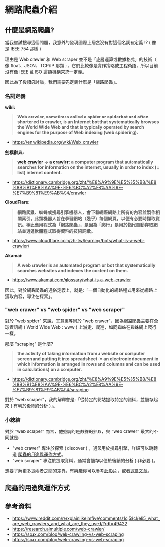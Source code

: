 # 網路爬蟲介紹

## 什麼是網路爬蟲?

當我嘗試搜尋這個問題，我意外的發現國際上居然沒有對這個名詞有定義 !? ( 像是 IEEE 754 那樣 )

理由是 Web crawler 和 Web scraper 並不是「底層運算或數據格式」的技術（ 像 float、JSON、TCP/IP 那類 ），它們比較像是實作策略或工程術語，所以目前沒有像 IEEE 或 ISO 這類機構來統一定義。

因此為了後續的討論，我們需要先定義什麼是「網路爬蟲」。

### 名詞定義

**wiki:**
> **Web crawler, sometimes called a spider or spiderbot and often shortened to crawler, is an Internet bot that systematically browses the World Wide Web and that is typically operated by search engines for the purpose of Web indexing (web spidering).**
- https://en.wikipedia.org/wiki/Web_crawler

**劍橋辭典:**
> **[web crawler](https://dictionary.cambridge.org/zht/%E8%A9%9E%E5%85%B8/%E8%8B%B1%E8%AA%9E-%E6%BC%A2%E8%AA%9E-%E7%B9%81%E9%AB%94/crawler) -> [a crawler](https://dictionary.cambridge.org/zht/%E8%A9%9E%E5%85%B8/%E8%8B%B1%E8%AA%9E-%E6%BC%A2%E8%AA%9E-%E7%B9%81%E9%AB%94/crawler): a computer program that automatically searches for information on the internet, usually in order to index (= list) internet content.**
- https://dictionary.cambridge.org/zht/%E8%A9%9E%E5%85%B8/%E8%8B%B1%E8%AA%9E-%E6%BC%A2%E8%AA%9E-%E7%B9%81%E9%AB%94/crawler

**CloudFlare:**
> **網路爬蟲、蜘蛛或搜尋引擎機器人，會下載網際網路上所有的內容並製作相關索引。此類機器人旨在學習網站（幾乎）每個網頁，以便有必要時擷取資訊。稱此應用程式為「網路爬蟲」，是因為「爬行」是用於指代自動存取網站並透過軟體程式取得資料的技術詞彙。**
- https://www.cloudflare.com/zh-tw/learning/bots/what-is-a-web-crawler/

**Akamai:**
> **A web crawler is an automated program or bot that systematically searches websites and indexes the content on them.**
- https://www.akamai.com/glossary/what-is-a-web-crawler

因此，對於網路爬蟲的通俗定義上，就是:「一個自動化的網路程式用來從網路上獲取內容，專注在探索」。

### "web crawer" vs "web spider" vs "web scraper"

對於 "web spider" 來說，其意義等同於 "web crawer"，因為網路爬蟲主要在全球資訊網 ( World Wide Web : www ) 上游走、爬巡，如同蜘蛛在蜘蛛網上爬行一樣。

那麼 "scraping" 是什麼?
> **the activity of taking information from a website or computer screen and putting it into spreadsheet (= an electronic document in which information is arranged in rows and columns and can be used in calculations) on a computer.**
- https://dictionary.cambridge.org/zht/%E8%A9%9E%E5%85%B8/%E8%8B%B1%E8%AA%9E-%E6%BC%A2%E8%AA%9E-%E7%B9%81%E9%AB%94/scraping

對於 "web scraper"，我的解釋會是:「從特定的網站提取特定的資料，並儲存起來 ( 有利於後續的分析 )」。

### 小總結

對於 "web scraper" 而言，他強調的是數據的抓取，與 "web crawer" 最大的不同就是:
- "web crawer" 專注於探索 ( discover ) ，通常用於搜尋引擎，詳細可以跳轉道 [爬蟲的用途與運作方式](##爬蟲的用途與運作方式)。
- "web scraper" 專注於提取資料，通常會儲存以便於後續的分析 ( 非必要 )。

想要了解更多這兩者之間的差異，有興趣你可以參考[此影片](https://www.youtube.com/watch?v=rcaCxMXKysY)，或者[這篇文章](https://soax.com/blog/web-crawling-vs-web-scraping)。

## 爬蟲的用途與運作方式

<!-- 撰寫中... -->

## 參考資料
- https://www.reddit.com/r/explainlikeimfive/comments/1cj58cl/eli5_what_are_web_crawlers_and_what_are_they_used/?rdt=49422
- https://research.aimultiple.com/web-crawler/
- https://soax.com/blog/web-crawling-vs-web-scraping
- https://soax.com/blog/web-crawling-vs-web-scraping
